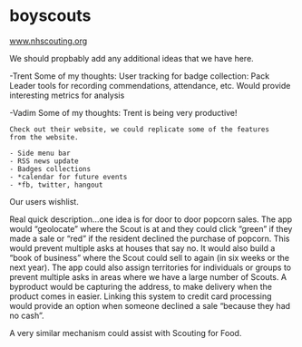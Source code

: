 boyscouts
=========

www.nhscouting.org

We should propbably add any additional ideas that we have here. 


-Trent
Some of my thoughts: 
	User tracking for badge collection:
	Pack Leader tools for recording commendations, attendance, etc. 
		Would provide interesting metrics for analysis

-Vadim
Some of my thoughts:
	Trent is being very productive!

	Check out their website, we could replicate some of the features
	from the website.
	
	- Side menu bar
	- RSS news update
	- Badges collections
	- *calendar for future events
	- *fb, twitter, hangout
	

Our users wishlist.

Real quick description…one idea is for door to door popcorn sales.  The app would “geolocate” where the Scout is at and they could click “green” if they made a sale or “red” if the resident declined the purchase of popcorn.  This would prevent multiple asks at houses that say no.  It would also build a “book of business” where the Scout could sell to again (in six weeks or the next year).  The app could also assign territories for individuals or groups to prevent multiple asks in areas where we have a large number of Scouts.  A byproduct would be capturing the address, to make delivery when the product comes in easier.  Linking this system to credit card processing would provide an option when someone declined a sale “because they had no cash”.

 

A very similar mechanism could assist with Scouting for Food.
	
